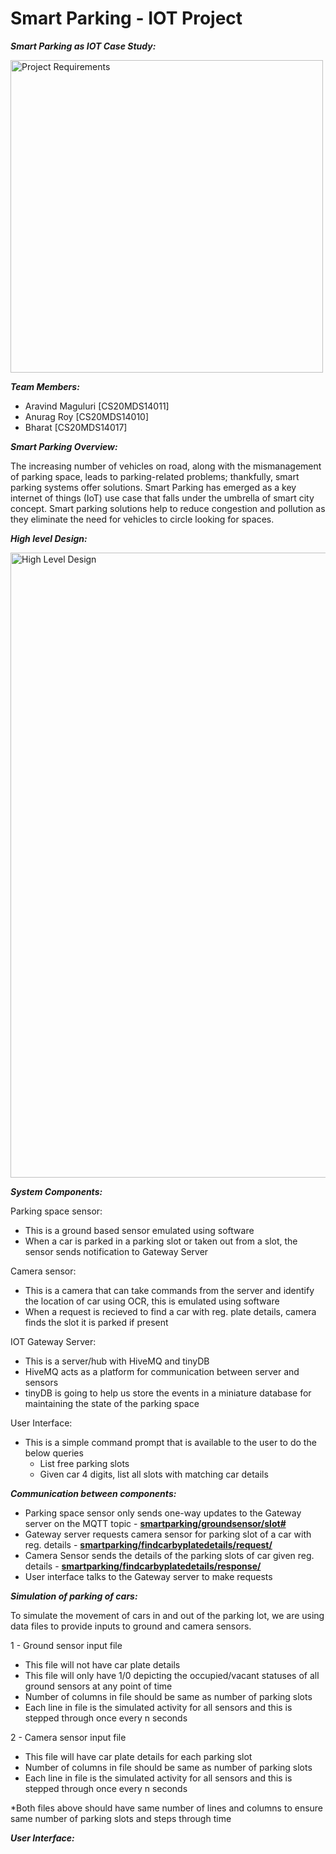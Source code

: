 <h1> Smart Parking - IOT Project </h1>


<b><i> Smart Parking as IOT Case Study: </i></b><br>

<img src="https://user-images.githubusercontent.com/87573003/126039428-6bd44120-1dfa-4b91-abeb-efa3281e0088.png" alt="Project Requirements" width="500"/>

<b><i> Team Members: </i></b><br>
- Aravind Maguluri [CS20MDS14011]
- Anurag Roy [CS20MDS14010]
- Bharat [CS20MDS14017]

<b><i> Smart Parking Overview: </i></b><br>

The increasing number of vehicles on road, along with the mismanagement of parking space, leads to parking-related problems; thankfully, smart parking systems offer solutions. Smart Parking has emerged as a key internet of things (IoT) use case that falls under the umbrella of smart city concept. Smart parking solutions help to reduce congestion and pollution as they eliminate the need for vehicles to circle looking for spaces.

<b><i>High level Design: </i></b> <br>

<img src="https://user-images.githubusercontent.com/87573003/126040245-6c99047d-da7d-4373-bcab-67de4f90329c.png" alt="High Level Design" width="1000"/>

<b><i>System Components:</i></b><br>

Parking space sensor: 
- This is a ground based sensor emulated using software
- When a car is parked in a parking slot or taken out from a slot, the sensor sends notification to Gateway Server

Camera sensor: 
-  This is a camera that can take commands from the server and identify the location of car using OCR, this is emulated using software
-  When a request is recieved to find a car with reg. plate details, camera finds the slot it is parked if present

IOT Gateway Server: 
- This is a server/hub with HiveMQ and tinyDB
- HiveMQ acts as a platform for communication between server and sensors
- tinyDB is going to help us store the events in a miniature database for maintaining the state of the parking space

User Interface: 
- This is a simple command prompt that is available to the user to do the below queries
  -  List free parking slots
  - Given car 4 digits, list all slots with matching car details

<b><i>Communication between components:</i></b>
- Parking space sensor only sends one-way updates to the Gateway server on the MQTT topic - <b><u>smartparking/groundsensor/slot#</b></u>
- Gateway server requests camera sensor for parking slot of a car with reg. details - <b><u>smartparking/findcarbyplatedetails/request/</b></u>
- Camera Sensor sends the details of the parking slots of car given reg. details - <b><u>smartparking/findcarbyplatedetails/response/</b></u>
- User interface talks to the Gateway server to make requests

<b><i>Simulation of parking of cars:</b></i><br>

To simulate the movement of cars in and out of the parking lot, we are using data files to provide inputs to ground and camera sensors. <br>

1 - Ground sensor input file
  - This file will not have car plate details
  - This file will only have 1/0 depicting the occupied/vacant statuses of all ground sensors at any point of time
  - Number of columns in file should be same as number of parking slots
  - Each line in file is the simulated activity for all sensors and this is stepped through once every n seconds
	
2 - Camera sensor input file
  - This file will have car plate details for each parking slot
  - Number of columns in file should be same as number of parking slots
  - Each line in file is the simulated activity for all sensors and this is stepped through once every n seconds
	
*Both files above should have same number of lines and columns to ensure same number of parking slots and steps through time

<b><i>User Interface:</i></b>

